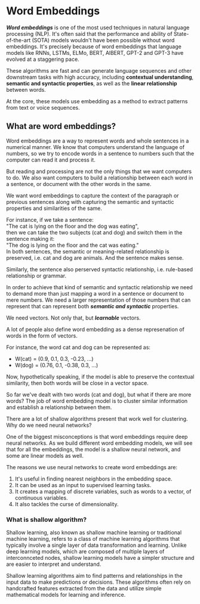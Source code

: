 # Word Embeddings

**_Word embeddings_** is one of the most used techniques in natural language processing (NLP).
It's often said that the performance and ability of State-of-the-art (SOTA) models wouldn't have been possible without
word embeddings.
It's precisely because of word embeddings that language models like RNNs, LSTMs, ELMo, BERT, AlBERT, GPT-2 and GPT-3
have evolved at a staggering pace.

These algorithms are fast and can generate language sequences and other downstream tasks with high accuracy, including
**contextual understanding**, **semantic and syntactic properties**, as well as the **linear relationship** between words.

At the core, these models use embedding as a method to extract patterns from text or voice sequences.

## What are word embeddings?
Word embeddings are a way to represent words and whole sentences in a numerical manner. We know that computers understand
the language of numbers, so we try to encode words in a sentence to numbers such that the computer can read it and
process it.

But reading and processing are not the only things that we want computers to do. We also want computers to build a
relationship between each word in a sentence, or document with the other words in the same.

We want word embeddings to capture the context of the paragraph or previous sentences along with capturing the semantic 
and syntactic properties and similarities of the same.

For instance, if we take a sentence: \
"The cat is lying on the floor and the dog was eating", \
then we can take the two subjects (cat and dog) and switch them in the sentence making it: \
"The dog is lying on the floor and the cat was eating." \
In both sentences, the semantic or meaning-related relationship is preserved, i.e. cat and dog are animals. And the
sentence makes sense.

Similarly, the sentence also perserved syntactic relationship, i.e. rule-based relationship or grammar.

In order to achieve that kind of semantic and syntactic relationship we need to demand more than just mapping a word in
a sentence or document to mere numbers. We need a larger representation of those numbers that can represent that can
represent both **_semantic and syntactic_** properties.

We need vectors. Not only that, but **_learnable_** vectors.

A lot of people also define word embedding as a dense represenation of words in the form of vectors.

For instance, the word cat and dog can be represented as:
* W(cat) = (0.9, 0.1, 0.3, -0.23, ...)
* W(dog) = (0.76, 0.1, -0.38, 0.3, ...)

Now, hypothetically speaking, if the model is able to preserve the contextual similarity, then both words will be close 
in a vector space.

So far we've dealt with two words (cat and dog), but what if there are more words?
The job of word embedding model is to cluster similar information and establish a relationship between them.

There are a lot of shallow algorithms present that work well for clustering. Why do we need neural networks?

One of the biggest misconceptions is that word embeddings require deep neural networks. As we build different word
embedding models, we will see that for all the embeddings, the model is a shallow neural network, and some are linear
models as well.

The reasons we use neural networks to create word embeddings are:
1. It's useful in finding nearest neighbors in the embedding space.
2. It can be used as an input to supervised learning tasks.
3. It creates a mapping of discrete variables, such as words to a vector, of continuous variables.
4. It also tackles the curse of dimensionality.

### What is shallow algorithm?
Shallow learning, also known as shallow machine learning or traditional machine learning, refers to a class of machine
learning algorithms that typically involve a single layer of data transformation and learning. Unlike deep learning models,
which are composed of multiple layers of interconnceted nodes, shallow learning models have a simpler structure and are
easier to interpret and understand.

Shallow learning algorithms aim to find patterns and relationships in the input data to make predictions or decisions.
These algorithms often rely on handcrafted features extracted from the data and utilize simple mathematical models for
learning and inference.
